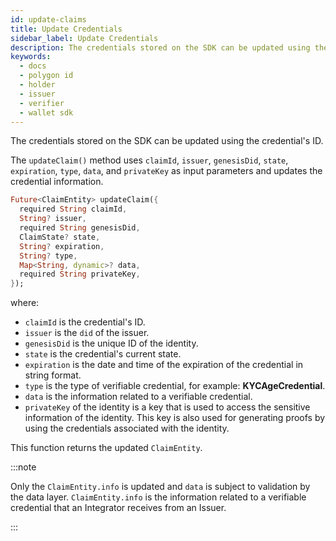 ```yaml
---
id: update-claims
title: Update Credentials
sidebar_label: Update Credentials
description: The credentials stored on the SDK can be updated using the credential ID.
keywords:
  - docs
  - polygon id
  - holder
  - issuer
  - verifier
  - wallet sdk
---
```

 
The credentials stored on the SDK can be updated using the credential's ID.

The `updateClaim()` method uses `claimId`, `issuer`, `genesisDid`, `state`, `expiration`, `type`, `data`, and `privateKey` as input parameters and updates the credential information. 
 
```dart
Future<ClaimEntity> updateClaim({
  required String claimId,
  String? issuer,
  required String genesisDid,
  ClaimState? state,
  String? expiration,
  String? type,
  Map<String, dynamic>? data,
  required String privateKey,
});
```

where:

- `claimId` is the credential's ID.
- `issuer` is the `did` of the issuer.
- `genesisDid` is the unique ID of the identity.
- `state` is the credential's current state.
- `expiration` is the date and time of the expiration of the credential in string format.
- `type` is the type of verifiable credential, for example: **KYCAgeCredential**.
- `data` is the information related to a verifiable credential.
- `privateKey` of the identity is a key that is used to access the sensitive information of the identity. This key is also used for generating proofs by using the credentials associated with the identity.  

This function returns the updated `ClaimEntity`.

:::note

Only the `ClaimEntity.info` is updated and `data` is subject to validation by the data layer. `ClaimEntity.info` is the information related to a verifiable credential that an Integrator receives from an Issuer.

:::
